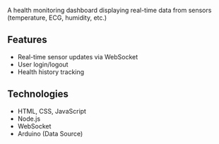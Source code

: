 

A health monitoring dashboard displaying real-time data from sensors (temperature, ECG, humidity, etc.)

## Features
- Real-time sensor updates via WebSocket
- User login/logout
- Health history tracking

## Technologies
- HTML, CSS, JavaScript
- Node.js
- WebSocket
- Arduino (Data Source)
